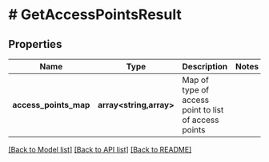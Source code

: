 # # GetAccessPointsResult

## Properties

Name | Type | Description | Notes
------------ | ------------- | ------------- | -------------
**access_points_map** | **array<string,array>** | Map of type of access point to list of access points |

[[Back to Model list]](../../README.md#models) [[Back to API list]](../../README.md#endpoints) [[Back to README]](../../README.md)
